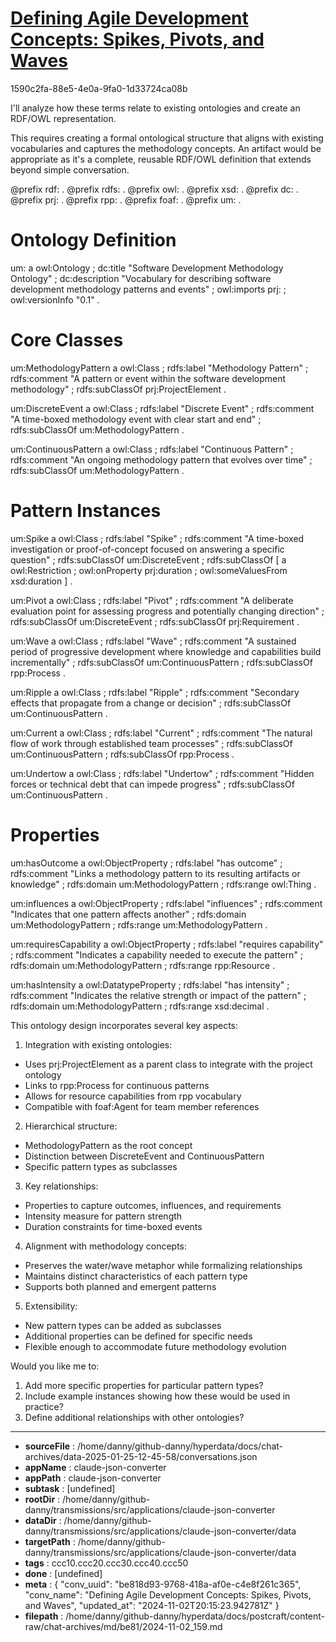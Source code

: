 # [Defining Agile Development Concepts: Spikes, Pivots, and Waves](https://claude.ai/chat/be818d93-9768-418a-af0e-c4e8f261c365)

1590c2fa-88e5-4e0a-9fa0-1d33724ca08b

 I'll analyze how these terms relate to existing ontologies and create an RDF/OWL representation.

<antThinking>This requires creating a formal ontological structure that aligns with existing vocabularies and captures the methodology concepts. An artifact would be appropriate as it's a complete, reusable RDF/OWL definition that extends beyond simple conversation.</antThinking>

<antArtifact identifier="methodology-ontology" type="application/vnd.ant.code" language="turtle" title="Software Development Methodology Ontology">
@prefix rdf: <http://www.w3.org/1999/02/22-rdf-syntax-ns#> .
@prefix rdfs: <http://www.w3.org/2000/01/rdf-schema#> .
@prefix owl: <http://www.w3.org/2002/07/owl#> .
@prefix xsd: <http://www.w3.org/2001/XMLSchema#> .
@prefix dc: <http://purl.org/dc/elements/1.1/> .
@prefix prj: <http://purl.org/stuff/project#> .
@prefix rpp: <http://www.citnames.com/2001/04/rpp#> .
@prefix foaf: <http://xmlns.com/foaf/0.1/> .
@prefix um: <http://purl.org/stuff/um#> .

# Ontology Definition
um:
    a owl:Ontology ;
    dc:title "Software Development Methodology Ontology" ;
    dc:description "Vocabulary for describing software development methodology patterns and events" ;
    owl:imports prj: ;
    owl:versionInfo "0.1" .

# Core Classes
um:MethodologyPattern
    a owl:Class ;
    rdfs:label "Methodology Pattern" ;
    rdfs:comment "A pattern or event within the software development methodology" ;
    rdfs:subClassOf prj:ProjectElement .

um:DiscreteEvent
    a owl:Class ;
    rdfs:label "Discrete Event" ;
    rdfs:comment "A time-boxed methodology event with clear start and end" ;
    rdfs:subClassOf um:MethodologyPattern .

um:ContinuousPattern
    a owl:Class ;
    rdfs:label "Continuous Pattern" ;
    rdfs:comment "An ongoing methodology pattern that evolves over time" ;
    rdfs:subClassOf um:MethodologyPattern .

# Pattern Instances
um:Spike
    a owl:Class ;
    rdfs:label "Spike" ;
    rdfs:comment "A time-boxed investigation or proof-of-concept focused on answering a specific question" ;
    rdfs:subClassOf um:DiscreteEvent ;
    rdfs:subClassOf [
        a owl:Restriction ;
        owl:onProperty prj:duration ;
        owl:someValuesFrom xsd:duration
    ] .

um:Pivot
    a owl:Class ;
    rdfs:label "Pivot" ;
    rdfs:comment "A deliberate evaluation point for assessing progress and potentially changing direction" ;
    rdfs:subClassOf um:DiscreteEvent ;
    rdfs:subClassOf prj:Requirement .

um:Wave
    a owl:Class ;
    rdfs:label "Wave" ;
    rdfs:comment "A sustained period of progressive development where knowledge and capabilities build incrementally" ;
    rdfs:subClassOf um:ContinuousPattern ;
    rdfs:subClassOf rpp:Process .

um:Ripple
    a owl:Class ;
    rdfs:label "Ripple" ;
    rdfs:comment "Secondary effects that propagate from a change or decision" ;
    rdfs:subClassOf um:ContinuousPattern .

um:Current
    a owl:Class ;
    rdfs:label "Current" ;
    rdfs:comment "The natural flow of work through established team processes" ;
    rdfs:subClassOf um:ContinuousPattern ;
    rdfs:subClassOf rpp:Process .

um:Undertow
    a owl:Class ;
    rdfs:label "Undertow" ;
    rdfs:comment "Hidden forces or technical debt that can impede progress" ;
    rdfs:subClassOf um:ContinuousPattern .

# Properties
um:hasOutcome
    a owl:ObjectProperty ;
    rdfs:label "has outcome" ;
    rdfs:comment "Links a methodology pattern to its resulting artifacts or knowledge" ;
    rdfs:domain um:MethodologyPattern ;
    rdfs:range owl:Thing .

um:influences
    a owl:ObjectProperty ;
    rdfs:label "influences" ;
    rdfs:comment "Indicates that one pattern affects another" ;
    rdfs:domain um:MethodologyPattern ;
    rdfs:range um:MethodologyPattern .

um:requiresCapability
    a owl:ObjectProperty ;
    rdfs:label "requires capability" ;
    rdfs:comment "Indicates a capability needed to execute the pattern" ;
    rdfs:domain um:MethodologyPattern ;
    rdfs:range rpp:Resource .

um:hasIntensity
    a owl:DatatypeProperty ;
    rdfs:label "has intensity" ;
    rdfs:comment "Indicates the relative strength or impact of the pattern" ;
    rdfs:domain um:MethodologyPattern ;
    rdfs:range xsd:decimal .
</antArtifact>

This ontology design incorporates several key aspects:

1. Integration with existing ontologies:
- Uses prj:ProjectElement as a parent class to integrate with the project ontology
- Links to rpp:Process for continuous patterns
- Allows for resource capabilities from rpp vocabulary
- Compatible with foaf:Agent for team member references

2. Hierarchical structure:
- MethodologyPattern as the root concept
- Distinction between DiscreteEvent and ContinuousPattern
- Specific pattern types as subclasses

3. Key relationships:
- Properties to capture outcomes, influences, and requirements
- Intensity measure for pattern strength
- Duration constraints for time-boxed events

4. Alignment with methodology concepts:
- Preserves the water/wave metaphor while formalizing relationships
- Maintains distinct characteristics of each pattern type
- Supports both planned and emergent patterns

5. Extensibility:
- New pattern types can be added as subclasses
- Additional properties can be defined for specific needs
- Flexible enough to accommodate future methodology evolution

Would you like me to:
1. Add more specific properties for particular pattern types?
2. Include example instances showing how these would be used in practice?
3. Define additional relationships with other ontologies?

---

* **sourceFile** : /home/danny/github-danny/hyperdata/docs/chat-archives/data-2025-01-25-12-45-58/conversations.json
* **appName** : claude-json-converter
* **appPath** : claude-json-converter
* **subtask** : [undefined]
* **rootDir** : /home/danny/github-danny/transmissions/src/applications/claude-json-converter
* **dataDir** : /home/danny/github-danny/transmissions/src/applications/claude-json-converter/data
* **targetPath** : /home/danny/github-danny/transmissions/src/applications/claude-json-converter/data
* **tags** : ccc10.ccc20.ccc30.ccc40.ccc50
* **done** : [undefined]
* **meta** : {
  "conv_uuid": "be818d93-9768-418a-af0e-c4e8f261c365",
  "conv_name": "Defining Agile Development Concepts: Spikes, Pivots, and Waves",
  "updated_at": "2024-11-02T20:15:23.942781Z"
}
* **filepath** : /home/danny/github-danny/hyperdata/docs/postcraft/content-raw/chat-archives/md/be81/2024-11-02_159.md